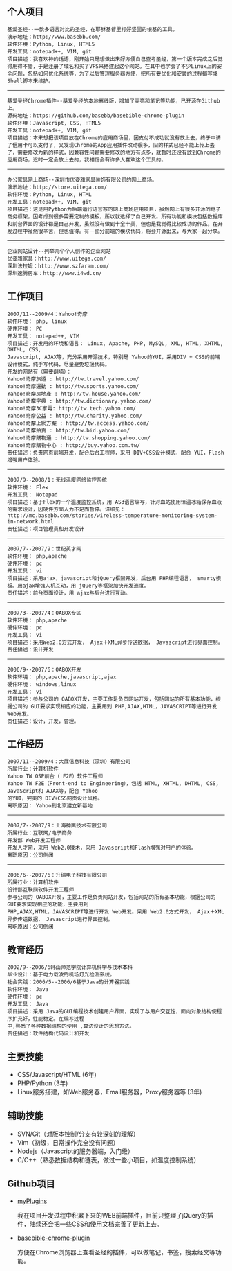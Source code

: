 <!-- 
.. title: 我的简历
.. slug: resume
.. date: 2012/08/01 14:01:13
.. tags: 
.. link: 
.. description: 
-->

## 个人项目

    基爱圣经--一款多语言对比的圣经，在耶稣基督里打好坚固的根基的工具。
    演示地址：http://www.basebb.com/
    软件环境：Python, Linux, HTML5
    开发工具：notepad++, VIM, git
    项目描述：我喜欢神的话语，刚开始只是想做出来好方便自己查考圣经，第一个版本完成之后觉得用得不错，于是注册了域名和买了VPS来搭建起这个网站。在其中也学会了不少Linux上的安全问题，包括如何优化系统等，为了以后管理服务器方便，把所有要优化和安装的过程都写成Shell脚本来维护。

-------------------------------------------------------

    基爱圣经Chrome插件--基爱圣经的本地离线版，增加了高亮和笔记等功能，已开源在Github上。
    源码地址：https://github.com/basebb/basebible-chrome-plugin
    软件环境：Javascript, CSS, HTML5
    开发工具：notepad++, VIM, git
    项目描述：本来想把该项目放在Chrome的应用商场里，因支付不成功就没有放上去，终于申请了信用卡可以支付了，又发现Chrome的App应用插件改动很多，旧的样式已经不能上传上去了，需要修改为新的样式，因兼容性问题需要修改的地方有点多，就暂时还没有放到Chrome的应用商场，迟时一定会放上去的，我相信会有许多人喜欢这个工具的。

-------------------------------------------------------

    办公家具网上商场--深圳市优姿雅家具装饰有限公司的网上商场。
    演示地址：http://store.uitega.com/
    软件环境：Python, Linux, HTML
    开发工具：notepad++, VIM, git
    项目描述：这是用Python为后端运行语言写的网上商场应用项目，虽然网上有很多开源的电子商务框架，因考虑到很多需要定制的模板，所以就选择了自己开发。所有功能和模块包括数据库和前台界面的设计都是自己开发，虽然没有做到十全十美，但也是我觉得比较成功的作品。在开发过程中虽然很辛苦，但也值得。有一部分前端的模块代码，将会开源出来，与大家一起分享。

-------------------------------------------------------

    企业网站设计--列举几个个人创作的企业网站
    优姿雅家具：http://www.uitega.com/
    深圳法拉姆：http://www.szfaram.com/
    深圳速腾房车：http://www.i4wd.cn/
    

## 工作项目
    2007/11--2009/4：Yahoo!奇摩
    软件环境： php, linux
    硬件环境： PC
    开发工具： notepad++, VIM
    项目描述：开发用的环境和语言： Linux, Apache, PHP, MySQL, XML, HTML, XHTML, DHTML, CSS, 
    Javascript, AJAX等，充分采用开源技术，特别是 Yahoo的YUI，采用DIV + CSS的前端设计模式，纯手写代码，尽量避免垃圾代码。
    开发的网站有（需要翻墙）： 
    Yahoo!奇摩旅遊 : http://tw.travel.yahoo.com/ 
    Yahoo!奇摩運動 : http://tw.sports.yahoo.com/ 
    Yahoo!奇摩房地產 : http://tw.house.yahoo.com/ 
    Yahoo!奇摩字典 : http://tw.dictionary.yahoo.com/ 
    Yahoo!奇摩3C家電: http://tw.tech.yahoo.com/ 
    Yahoo!奇摩公益 : http://tw.charity.yahoo.com/ 
    Yahoo!奇摩上網方案 : http://tw.access.yahoo.com/ 
    Yahoo!奇摩拍賣 : http://tw.bid.yahoo.com/ 
    Yahoo!奇摩購物通 : http://tw.shopping.yahoo.com/ 
    Yahoo!奇摩購物中心 : http://buy.yahoo.com.tw/
    责任描述：负责网页前端开发，配合后台工程师，采用 DIV+CSS设计模式，配合 YUI，Flash增强用户体验。 
    
--------------

    2007/9--2008/1：无线温度网络监控系统
    软件环境： Flex
    开发工具： Notepad
    项目描述：基于Flex的一个温度监控系统，用 AS3语言编写，针对血站使用恒温冰箱保存血液的需求设计，因硬件方面人力不足而暂停。详细见： http://mc.basebb.com/stories/wireless-temperature-monitoring-system-in-network.html
    责任描述：项目管理员和开发设计
        
--------------

    2007/7--2007/9：世纪英才网
    软件环境： php,apache
    硬件环境： pc
    开发工具： vi
    项目描述：采用ajax，javascript和jQuery框架开发，后台用 PHP编程语言， smarty模板。用ajax增强人机互动，用 jQuery等框架加快开发速度。
    责任描述：前台页面设计，用 ajax与后台进行互动。 
    
--------------

    2007/3--2007/4：OABOX专区
    软件环境： php,apache
    硬件环境： pc
    开发工具： vi
    项目描述：采用Web2.0方式开发， Ajax＋XML异步传送数据， Javascript进行界面控制。
    责任描述：设计开发 
    
--------------

    2006/9--2007/6：OABOX开发
    软件环境： php,apache,javascript,ajax
    硬件环境： windows,linux
    开发工具： vi
    项目描述：参与公司的 OABOX开发，主要工作是负责网站开发，包括网站的所有基本功能，根据公司的 GUI要求实现相应的功能，主要用到 PHP,AJAX,HTML，JAVASCRIPT等进行开发 Web开发。
    责任描述：设计，开发，管理。

## 工作经历 
    2007/11--2009/4：大展信息科技（深圳）有限公司
    所属行业：计算机软件 
    Yahoo TW OSP前台（ F2E）软件工程师 
    Yahoo TW F2E（Front-end to Engineering），包括 HTML, XHTML, DHTML, CSS, JavaScript和 AJAX等，配合 Yahoo
    的YUI，完美的 DIV+CSS网页设计风格。
    离职原因： Yahoo到北京建立新基地 
    
--------------

    2007/7--2007/9：上海神鹰技术有限公司
    所属行业：互联网/电子商务
    开发部 Web开发工程师
    开发人才网，采用 Web2.0技术，采用 Javascript和Flash增强对用户的体验。
    离职原因：公司倒闭 
    
--------------

    2006/6--2007/6：升瑞电子科技有限公司
    所属行业：计算机软件
    设计部互联网软件开发工程师
    参与公司的 OABOX开发，主要工作是负责网站开发，包括网站的所有基本功能，根据公司的 GUI要求实现相应的功能，主要用到 
    PHP,AJAX,HTML，JAVASCRIPT等进行开发 Web开发。采用 Web2.0方式开发， Ajax＋XML异步传送数据， Javascript进行界面控制。
    离职原因：公司倒闭 


## 教育经历 

    2002/9--2006/6韩山师范学院计算机科学与技术本科
    毕业设计：基于电力载波的机场灯光检测系统。
    社会实践：2006/5--2006/6基于Java的计算器实践
    软件环境： Java
    硬件环境： pc
    开发工具： Java
    项目描述：采用 Java的GUI编程技术创建用户界面，实现了与用户交互性，面向对象结构使程序扩充好，性能稳定。在编写过程
    中,熟悉了各种数据结构的使用 ,算法设计的思想方法。
    责任描述：软件结构代码设计和开发


## 主要技能
- CSS/Javascript/HTML (6年)
- PHP/Python (3年)
- Linux服务搭建，如Web服务器，Email服务器，Proxy服务器等 (3年)

## 辅助技能
- SVN/Git（对版本控制/分支有较深刻的理解）
- Vim（初级，日常操作完全没有问题）
- Nodejs（Javascript的服务器端，入门级）
- C/C++（熟悉数据结构和链表，做过一些小项目，如温度控制系统）

## Github项目
- [myPlugins](https://github.com/mikecyc/myPlugins)

    我在项目开发过程中积累下来的WEB前端插件，目前只整理了jQuery的插件，陆续还会把一些CSS和使用文档完善了更新上去。
    
- [basebible-chrome-plugin](https://github.com/basebb/basebible-chrome-plugin)

    方便在Chrome浏览器上查看圣经的插件，可以做笔记，书签，搜索经文等功能。



